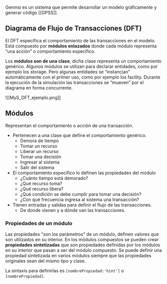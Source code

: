 Genmsi es un sistema que permite desarrollar un modelo gráficamente y generar código
[[GPSS]].

## Diagrama de Flujo de Transacciones (DFT)
El DFT especifica el comportamiento de las transacciones en el modelo. Está compuesto por **módulos enlazados** donde cada módulo representa “una acción” o comportamiento específico. 

Los **módulos son de una clase**, dicha clase representa un comportamiento genérico. Algunos módulos se utilizan para declarar entidades, como por ejemplo los storage. Pero algunas entidades se “instancian” automáticamente con el primer uso, como por ejemplo los facility. Durante la ejecución de la simulación las transacciones se “mueven” por el diagrama en forma concurrente.

![[MyS_DFT_ejemplo.png]]

## Módulos
Representan el comportamiento o acción de una transacción. 
- Pertenecen a una clase que define el comportamiento genérico. 
	- Demora de tiempo 
	- Tomar un recurso 
	- Liberar un recurso 
	- Tomar una decisión 
	- Ingresar al sistema 
	- Salir del sistema 
- El comportamiento específico lo definen las propiedades del módulo 
	- ¿Cuánto tiempo está demorado? 
	- ¿Qué recurso toma? 
	- ¿Qué recurso libera? 
	- ¿Qué condición se debe cumplir para tomar una decisión? 
	- ¿Con qué frecuencia ingresa al sistema una transacción? 
- Tienen entradas y salidas para definir el flujo de las transacciones. 
	- De donde vienen y a dónde van las transacciones.

### Propiedades de un módulo
Las propiedades "son los parámetros" de un módulo, definen valores que son utilizados en su interior. En los módulos compuestos se pueden crear **propiedades sintetizadas** que son propiedades definidas por los módulos en su interior que pasan a ser del módulo compuesto. Se puede definir una propiedad sintetizada en varios módulos siempre que las propiedades originales sean del mismo tipo y clase.

La sintaxis para definirlas es ``[nombrePropiedad:'hint']`` o ``[nombrePropiedad]``.


